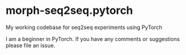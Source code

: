 # morph-seq2seq.pytorch
My working codebase for seq2seq experiments using PyTorch

I am a beginner in PyTorch. If you have any comments or suggestions please file an issue.
